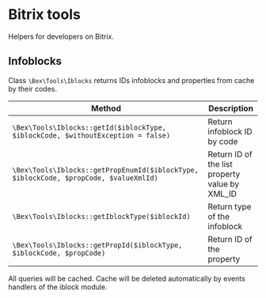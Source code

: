 # Bitrix tools
Helpers for developers on Bitrix.

## Infoblocks

Class `\Bex\Tools\Iblocks` returns IDs infoblocks and properties from cache by their codes.

Method | Description
------ | -----------
`\Bex\Tools\Iblocks::getId($iblockType, $iblockCode, $withoutException = false)` | Return infoblock ID by code
`\Bex\Tools\Iblocks::getPropEnumId($iblockType, $iblockCode, $propCode, $valueXmlId)` | Return ID of the list property value by XML_ID
`\Bex\Tools\Iblocks::getIblockType($iblockId)` | Return type of the infoblock
`\Bex\Tools\Iblocks::getPropId($iblockType, $iblockCode, $propCode)` | Return ID of the property

All queries will be cached. Cache will be deleted automatically by events handlers of the iblock module.
